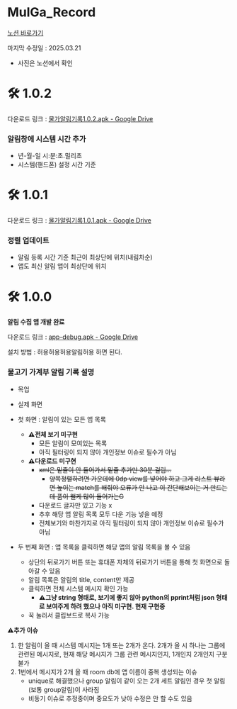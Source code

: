 # MulGa_Record

[노션 바로가기](https://intelligent-motorcycle-2ff.notion.site/1bddf6a9fb8880b896c8ca1611838790?pvs=4)

마지막 수정일 : 2025.03.21

- 사진은 노션에서 확인

# 🛠️ 1.0.2

다운로드 링크 : [물가알림기록1.0.2.apk - Google Drive](https://drive.google.com/file/d/1gSTJgxE-f72CA7AzNdSPVZHb3FUkBPD2/view?usp=sharing)

### 알림창에 시스템 시간 추가

- 년-월-일 시:분:초.밀리초
- 시스템(핸드폰) 설정 시간 기준

# 🛠️ 1.0.1

다운로드 링크 : [물가알림기록1.0.1.apk - Google Drive](https://drive.google.com/file/d/1RsGEcae9OPQFlUzCVY_oxHm6Vp88YFLX/view?usp=sharing)

### 정렬 업데이트

- 알림 등록 시간 기준 최근이 최상단에 위치(내림차순)
- 앱도 최신 알림 앱이 최상단에 위치

# 🛠️ 1.0.0

**알림 수집 앱 개발 완료**

다운로드 링크 : [app-debug.apk - Google Drive](https://drive.google.com/file/d/1cO6d8d11QDeEAU9xz0WVxbl1b5kiJbdE/view?usp=sharing)

설치 방법 : 허용허용허용알림허용 하면 된다.

### 물고기 가계부 알림 기록 설명

- 목업

- 실제 화면

- 첫 화면 : 알림이 있는 모든 앱 목록
  
  - **⚠️전체 보기 미구현**
    - 모든 알림이 모여있는 목록
    - 아직 필터링이 되지 않아 개인정보 이슈로 필수가 아님
  - **⚠️다운로드 미구현**
    - ~~xml은 밑줄이 안 들어가서 밑줄 추가만 30분 걸림...~~
      - ~~양쪽정렬하려면 가운데에 0dp view를 넣어야 하고 그게 리스트 뷰라면 높이는 match를 해줘야 오류가 안 나고 이 간단해보이는 거 만드는데 품이 왤케 많이 들어가는G~~
    - 다운로드 글자만 있고 기능 x
    - 추후 해당 앱 알림 목록 모두 다운 기능 넣을 예정
    - 전체보기와 마찬가지로 아직 필터링이 되지 않아 개인정보 이슈로 필수가 아님

- 두 번째 화면 : 앱 목록을 클릭하면 해당 앱의 알림 목록을 볼 수 있음
  
  - 상단의 뒤로가기 버튼 또는 휴대폰 자체의 뒤로가기 버튼을 통해 첫 화면으로 돌아갈 수 있음
  - 알림 목록은 알림의 title, content만 제공
  - 클릭하면 전체 시스템 메시지 확인 가능
    - **⚠️그냥 string 형태로, 보기에 좋지 않아 python의 pprint처럼 json 형태로 보여주게 하려 했으나 아직 미구현. 현재 구현중**
  - 꾹 눌러서 클립보드로 복사 가능

**⚠️추가 이슈**

1. 한 알림이 올 때 시스템 메시지는 1개 또는 2개가 온다. 2개가 올 시 하나는 그룹에 관련된 메시지로, 현재 해당 메시지가 그룹 관련 메시지인지, 1개인지 2개인지 구분 불가
2. 1번에서 메시지가 2개 올 때 room db에 앱 이름이 중복 생성되는 이슈
   - unique로 해결했으나 group 알림이 같이 오는 2개 세트 알림인 경우 첫 알림(보통 group알림)이 사라짐
   - 비동기 이슈로 추정중이며 중요도가 낮아 수정은 안 할 수도 있음
